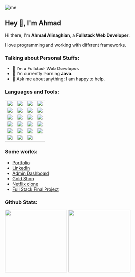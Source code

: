 ![me](https://github.com/ahmadaad62/ahmadaad62/raw/master/assets/me.gif)

## Hey 👋, I'm Ahmad

Hi there, I'm **Ahmad Alinaghian**, a **Fullstack Web Developer**.

I love programming and working with different frameworks.

### Talking about Personal Stuffs:

- 👨 I’m a Fullstack Web Developer.
- 🌱 I’m currently learning **Java**.
- 💬 Ask me about anything; I am happy to help.

#### <h3 align="left">Languages and Tools:</h3>

|  |  |  |  |
|---|---|---|---|
|<image src="https://img.shields.io/badge/HTML5-E34F26?style=for-the-badge&logo=html5&logoColor=white">|<image src="https://img.shields.io/badge/CSS-239120?&style=for-the-badge&logo=css3&logoColor=white">|<image src="https://img.shields.io/badge/JavaScript-F7DF1E?style=for-the-badge&logo=javascript&logoColor=black">|<image src="https://img.shields.io/badge/GitHub-100000?style=for-the-badge&logo=github&logoColor=white">|
|<image src="https://img.shields.io/badge/NPM-%23000000.svg?style=for-the-badge&logo=npm&logoColor=white">|<image src="https://img.shields.io/badge/SASS-hotpink.svg?style=for-the-badge&logo=SASS&logoColor=white">|<image src="https://img.shields.io/badge/netlify-%23000000.svg?style=for-the-badge&logo=netlify&logoColor=#00C7B7">|<image src="https://img.shields.io/badge/git-%23F05033.svg?style=for-the-badge&logo=git&logoColor=white">|
|<image src="https://img.shields.io/badge/github-%23121011.svg?style=for-the-badge&logo=github&logoColor=white">|<image src="https://img.shields.io/badge/Python-3776AB?style=for-the-badge&logo=python&logoColor=white">|<image src="https://img.shields.io/badge/Java-007396?style=for-the-badge&logo=java&logoColor=white">|<image src="https://img.shields.io/badge/Firebase-FFCA28?style=for-the-badge&logo=firebase&logoColor=black">|
|<image src="https://img.shields.io/badge/MongoDB-47A248?style=for-the-badge&logo=mongodb&logoColor=white">|<image src="https://img.shields.io/badge/Express-000000?style=for-the-badge&logo=express&logoColor=white">|<image src="https://img.shields.io/badge/SCSS-hotpink.svg?style=for-the-badge&logo=SASS&logoColor=white">|<image src="https://img.shields.io/badge/Material--UI-0081CB?style=for-the-badge&logo=material-ui&logoColor=white">|
|<image src="https://img.shields.io/badge/Tailwind%20CSS-38B2AC?style=for-the-badge&logo=tailwind-css&logoColor=white">|<image src="https://img.shields.io/badge/Trello-0079BF?style=for-the-badge&logo=trello&logoColor=white">|<image src="https://img.shields.io/badge/Redux-764ABC?style=for-the-badge&logo=redux&logoColor=white">|<image src="https://img.shields.io/badge/React-20232A?style=for-the-badge&logo=react&logoColor=61DAFB">|
|<image src="https://img.shields.io/badge/Node.js-43853D?style=for-the-badge&logo=node.js&logoColor=white">|<image src="https://img.shields.io/badge/VS%20Code-007ACC?style=for-the-badge&logo=visual-studio-code&logoColor=white">|<image src="https://img.shields.io/badge/Eclipse-2C2255?style=for-the-badge&logo=eclipse&logoColor=white">| |

### Some works:

- [Portfolio](https://ahmadalinaghian.info)
- [LinkedIn](https://www.linkedin.com/in/ahmad-alinaghian-17a773183/)
- [Admin Dashboard](https://resplendent-liger-fde8c2.netlify.app)
- [Gold Shop](https://stirring-praline-529562.netlify.app/) 
- [Netflix clone](https://chic-youtiao-b033b6.netlify.app/)
- [Full Stack Final Project](https://your-final-project-link)

### Github Stats:

<p>
  <img src="https://github-readme-stats.vercel.app/api/top-langs/?username=ahmadad62&count_private=true&theme=dracula" height="200">
  <img src="https://github-readme-stats.vercel.app/api?username=ahmadad62&hide=stars&show_icons=true&theme=dracula&line_height=40" height="200">
</p>
